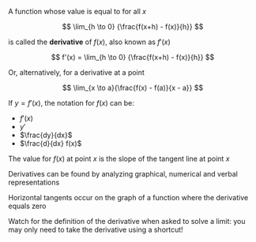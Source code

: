 A function whose value is equal to for all $x$

$$
\lim_{h \to 0} {\frac{f(x+h) - f(x)}{h}}
$$

is called the **derivative** of $f(x)$, also known as $f'(x)$

$$
f'(x) = \lim_{h \to 0} {\frac{f(x+h) - f(x)}{h}}
$$

Or, alternatively, for a derivative at a point

$$
\lim_{x \to a}{\frac{f(x) - f(a)}{x - a}}
$$

If $y = f'(x)$, the notation for $f(x)$ can be:
- $f'(x)$
- $y'$
- $\frac{dy}{dx}$
- $\frac{d}{dx} f(x)$

The value for $f(x)$ at point $x$ is the slope of the tangent line at point $x$


Derivatives can be found by analyzing graphical, numerical and verbal representations

Horizontal tangents occur on the graph of a function where the derivative equals zero

Watch for the definition of the derivative when asked to solve a limit: you may only need to take the derivative using a shortcut!
